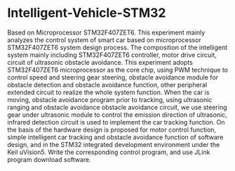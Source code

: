 # Intelligent-Vehicle-STM32
Based on Microprocessor STM32F407ZET6.
This experiment mainly analyzes the control system of smart car based on microprocessor STM32F407ZET6 system design process. The composition of the intelligent system mainly including STM32F407ZET6 controller, motor drive circuit, circuit of ultrasonic obstacle avoidance. This experiment adopts STM32F407ZET6 microprocessor as the core chip, using PWM technique to control speed and steering gear steering, obstacle avoidance module for obstacle detection and obstacle avoidance function, other peripheral extended circuit to realize the whole system function. When the car is moving, obstacle avoidance program prior to tracking, using ultrasonic ranging and obstacle avoidance obstacle avoidance circuit, we use steering gear under ultrasonic module to control the emission direction of ultrasonic, infrared detection circuit is used to implement the car tracking function. On the basis of the hardware design is proposed for motor control function, simple intelligent car tracking and obstacle avoidance function of software design, and in the STM32 integrated development environment under the Keil uVision5. Write the corresponding control program, and use JLink program download software.
